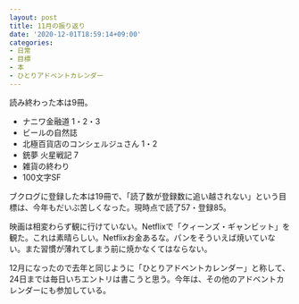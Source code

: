 ```yaml
---
layout: post
title: 11月の振り返り
date: '2020-12-01T18:59:14+09:00'
categories:
- 日常
- 目標
- 本
- ひとりアドベントカレンダー
---
```


読み終わった本は9冊。

* ナニワ金融道 1・2・3
* ビールの自然誌
* 北極百貨店のコンシェルジュさん 1・2
* 銃夢 火星戦記 7
* 雑貨の終わり
* 100文字SF

ブクログに登録した本は19冊で、「読了数が登録数に追い越されない」という目標は、今年もだいぶ苦しくなった。現時点で読了57・登録85。

映画は相変わらず観に行けていない。Netflixで「クィーンズ・ギャンビット」を観た。これは素晴らしい。Netflixお金あるな。パンをそういえば焼いていない。また習慣が薄れてしまう前に焼かなくてはならない。

12月になったので去年と同じように「ひとりアドベントカレンダー」と称して、24日までは毎日いちエントリは書こうと思う。今年は、その他のアドベントカレンダーにも参加している。

